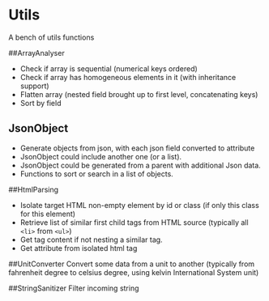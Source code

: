 # Utils
A bench of utils functions

##ArrayAnalyser
* Check if array is sequential (numerical keys ordered)
* Check if array has homogeneous elements in it (with inheritance support)
* Flatten array (nested field brought up to first level, concatenating keys)
* Sort by field

## JsonObject
* Generate objects from json, with each json field converted to attribute
* JsonObject could include another one (or a list).
* JsonObject could be generated from a parent with additional Json data.
* Functions to sort or search in a list of objects.

##HtmlParsing
* Isolate target HTML non-empty element by id or class
(if only this class for this element)
* Retrieve list of similar first child tags from HTML source
(typically all `<li>` from `<ul>`)
* Get tag content if not nesting a similar tag.
* Get attribute from isolated html tag

##UnitConverter
Convert some data from a unit to another
(typically from fahrenheit degree to celsius degree, using kelvin International System unit)

##StringSanitizer
Filter incoming string
